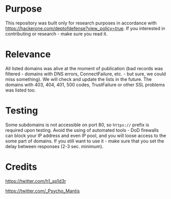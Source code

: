 # Purpose
This repository was built only for research purposes in accordance with https://hackerone.com/deptofdefense?view_policy=true.
If you interested in contributing or research - make sure you read it.

# Relevance
All listed domains was alive at the moment of publication (bad records was filtered - domains with DNS errors, ConnectFailure, etc. - but sure, we could miss something). We will check and update the lists in the future.
The domains with 403, 404, 401, 500 codes, TrustFailure or other SSL problems was listed too.

# Testing
Some subdomains is not accessible on port 80, so `https://` prefix is required upon testing. Avoid the using of automated tools - DoD firewalls can block your IP address and even IP pool, and you will loose access to the some part of domains. If you still want to use it - make sure that you set the delay between responses (2-3 sec. minimum).

# Credits
https://twitter.com/h1_sp1d3r

https://twitter.com/_Psycho_Mantis
